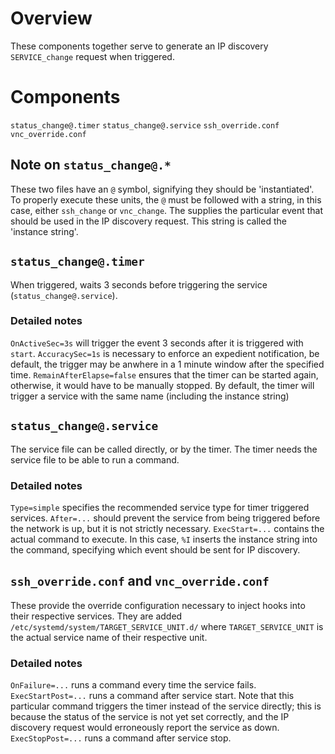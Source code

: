 # Overview
These components together serve to generate an IP discovery `SERVICE_change` request when triggered.

# Components
`status_change@.timer`
`status_change@.service`
`ssh_override.conf`
`vnc_override.conf`

## Note on `status_change@.*`
These two files have an `@` symbol, signifying they should be 'instantiated'. To properly execute these units, the `@` must be followed with a string, in this case, either `ssh_change` or `vnc_change`. The supplies the particular event that should be used in the IP discovery request. This string is called the 'instance string'.

## `status_change@.timer`
When triggered, waits 3 seconds before triggering the service (`status_change@.service`).

### Detailed notes
`OnActiveSec=3s` will trigger the event 3 seconds after it is triggered with `start`.
`AccuracySec=1s` is necessary to enforce an expedient notification, be default, the trigger may be anwhere in a 1 minute window after the specified time.
`RemainAfterElapse=false` ensures that the timer can be started again, otherwise, it would have to be manually stopped.
By default, the timer will trigger a service with the same name (including the instance string)

## `status_change@.service`
The service file can be called directly, or by the timer. The timer needs the service file to be able to run a command. 

### Detailed notes
`Type=simple` specifies the recommended service type for timer triggered services.
`After=...` should prevent the service from being triggered before the network is up, but it is not strictly necessary.
`ExecStart=...` contains the actual command to execute. In this case, `%I` inserts the instance string into the command, specifying which event should be sent for IP discovery.

## `ssh_override.conf` and `vnc_override.conf`
These provide the override configuration necessary to inject hooks into their respective services. They are added `/etc/systemd/system/TARGET_SERVICE_UNIT.d/` where `TARGET_SERVICE_UNIT` is the actual service name of their respective unit. 

### Detailed notes
`OnFailure=...` runs a command every time the service fails.
`ExecStartPost=...` runs a command after service start. Note that this particular command triggers the timer instead of the service directly; this is because the status of the service is not yet set correctly, and the IP discovery request would erroneously report the service as down.
`ExecStopPost=...` runs a command after service stop. 
